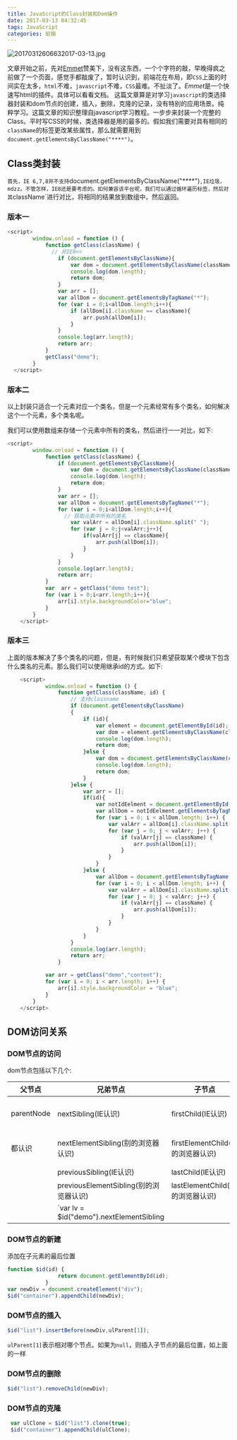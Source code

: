 ```yaml
---
title: JavaScript的Class封装和Dom操作
date: 2017-03-13 04:32:45
tags: JavaScript
categories: 前端
---
```


![20170312606632017-03-13.jpg](http://7xk0q3.com1.z0.glb.clouddn.com/20170312606632017-03-13.jpg)

文章开始之前，先对[Emmet](http://docs.emmet.io/)赞美下，没有这东西，一个个字符的敲，早晚得疯之前做了一个页面，感觉手都敲废了，暂时认识到，前端花在布局，即`CSS`上面的时间实在太多，`html`不难，`javascript`不难，`CSS`最难。不扯淡了。*Emmet*是一个快速写html的插件。具体可以看看文档。  这篇文章算是对学习`javascript`的类选择器封装和dom节点的创建，插入，删除，克隆的记录，没有特别的应用场景。纯粹学习。这篇文章的知识整理自javascript学习教程。一步步来封装一个完整的Class。平时写CSS的时候，类选择器是用的最多的。假如我们需要对具有相同的`className`的标签更改某些属性，那么就需要用到`document.getElementsByClassName("****")`。

<!--more-->

## Class类封装

`首先，IE 6,7,8并不支持`document.getElementsByClassName("****")`,IE垃圾，mdzz。不管怎样，IE8还是要考虑的。如何兼容该平台呢，我们可以通过循环遍历标签，然后对其`className`进行对比，将相同的结果放到数组中，然后返回。

### 版本一

```javascript
<script>
        window.onload = function () {
            function getClass(className) {
              // 非IE8<<
                if (document.getElementsByClassName){
                    var dom = document.getElementsByClassName(className);
                    console.log(dom.length);
                    return dom;
                }
                var arr = [];
                var allDom = document.getElementsByTagName("*");
                for (var i = 0;i<allDom.length;i++){
                    if (allDom[i].className == className){
                        arr.push(allDom[i]);
                    }
                }
                console.log(arr.length);
                return arr;
            }
            getClass("demo");
        }
  </script>
```

### 版本二

以上封装只适合一个元素对应一个类名，但是一个元素经常有多个类名，如何解决这个一个元素，多个类名呢。

我们可以使用数组来存储一个元素中所有的类名，然后进行一一对比，如下:

```javascript
<script>
        window.onload = function () {
            function getClass(className) {
                if (document.getElementsByClassName){
                    var dom = document.getElementsByClassName(className);
                    console.log(dom.length);
                    return dom;
                }
                var arr = [];
                var allDom = document.getElementsByTagName("*");
                for (var i = 0;i<allDom.length;i++){
                  // 获取元素中所有的类名
                    var valArr = allDom[i].className.split(" ");
                    for (var j = 0;j<valArr;j++){
                        if(valArr[j] == className){
                            arr.push(allDom[i]);
                        }
                    }
                }
                console.log(arr.length);
                return arr;
            }
            var  arr = getClass("demo test");
            for (var i = 0;i<arr.length;i++){
                arr[i].style.backgroundColor="blue";
            }
        }
    </script>
```

### 版本三

上面的版本解决了多个类名的问题，但是，有时候我们只希望获取某个模块下包含什么类名的元素。那么我们可以使用继承id的方式。如下:

```javascript
    <script>
            window.onload = function () {
                function getClass(className, id) {
                    // 支持classname
                    if (document.getElementsByClassName)
                    {
                        if (id){
                            var element = document.getElementById(id);
                            var dom = element.getElementsByClassName(className);
                            console.log(dom.length);
                            return dom;
                        }else {
                            var dom = document.getElementsByClassName(className);
                            console.log(dom.length);
                            return dom;
                        }
                    }else {
                        var arr = [];
                        if(id){
                            var notIdEelment = document.getElementById(id);
                            var allDom = notIdEelment.getElementsByTagName("*");
                            for (var i = 0; i < allDom.length; i++) {
                                var valArr = allDom[i].className.split(" ");
                                for (var j = 0; j < valArr; j++) {
                                    if (valArr[j] == className) {
                                        arr.push(allDom[i]);
                                    }
                                }
                            }
                        }else {
                            var allDom = document.getElementsByTagName("*");
                            for (var i = 0; i < allDom.length; i++) {
                                var valArr = allDom[i].className.split(" ");
                                for (var j = 0; j < valArr; j++) {
                                    if (valArr[j] == className) {
                                        arr.push(allDom[i]);
                                    }
                                }
                            }
                        }
                    }
                    console.log(arr.length);
                    return arr;
                }

            var arr = getClass("demo","content");
            for (var i = 0; i < arr.length; i++) {
                arr[i].style.backgroundColor = "blue";
            }
        }
    </script>
```

## DOM访问关系

### DOM节点的访问

dom节点包括以下几个:

| 父节点        | 兄弟节点                                     | 子节点                        | 所有子节点                                    |
| ---------- | ---------------------------------------- | -------------------------- | ---------------------------------------- |
| parentNode | nextSibling(IE认识)                        | firstChild(IE认识)           | childNodes(不要怀疑，这个就是扯淡，需要结合nodeType一起使用) |
| 都认识        | nextElementSibling(别的浏览器认识)              | firstElementChild(别的浏览器认识) | children(一般都用这个，IE6,7,8中注释也算是节点。取消注释)    |
|            | previousSibling(IE认识)                    | lastChild(IE认识)            |                                          |
|            | previousElementSibling(别的浏览器认识)          | lastElementChild(别的浏览器认识)  |                                          |
|            | `var lv = $id("demo").nextElementSibling || $id("demo").nextSibling;` |                            |                                          |

### DOM节点的新建

添加在子元素的最后位置

```javascript
function $id(id) {
                return document.getElementById(id);
            }
var newDiv = document.createElement("div");
$id("container").appendChild(newDiv);
```



### DOM节点的插入

```javascript
$id("list").insertBefore(newDiv,ulParent[1]);
```

`ulParent[1]`表示相对哪个节点。如果为`null`，则插入子节点的最后位置，如上面的一样

### DOM节点的删除

```javascript
$id("list").removeChild(newDiv);
```



### DOM节点的克隆

```javascript
 var ulClone = $id("list").clone(true);
 $id("container").appendChild(ulClone);
```

